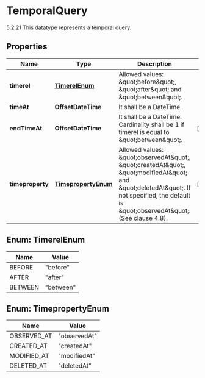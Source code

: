 

# TemporalQuery

5.2.21 This datatype represents a temporal query. 

## Properties

| Name | Type | Description | Notes |
|------------ | ------------- | ------------- | -------------|
|**timerel** | [**TimerelEnum**](#TimerelEnum) | Allowed values: \&quot;before\&quot;, \&quot;after\&quot; and \&quot;between\&quot;.  |  |
|**timeAt** | **OffsetDateTime** | It shall be a DateTime.  |  |
|**endTimeAt** | **OffsetDateTime** | It shall be a DateTime. Cardinality shall be 1 if timerel is equal to \&quot;between\&quot;.  |  [optional] |
|**timeproperty** | [**TimepropertyEnum**](#TimepropertyEnum) | Allowed values: \&quot;observedAt\&quot;, \&quot;createdAt\&quot;, \&quot;modifiedAt\&quot; and \&quot;deletedAt\&quot;. If not specified, the default is \&quot;observedAt\&quot;. (See clause 4.8).  |  [optional] |



## Enum: TimerelEnum

| Name | Value |
|---- | -----|
| BEFORE | &quot;before&quot; |
| AFTER | &quot;after&quot; |
| BETWEEN | &quot;between&quot; |



## Enum: TimepropertyEnum

| Name | Value |
|---- | -----|
| OBSERVED_AT | &quot;observedAt&quot; |
| CREATED_AT | &quot;createdAt&quot; |
| MODIFIED_AT | &quot;modifiedAt&quot; |
| DELETED_AT | &quot;deletedAt&quot; |




